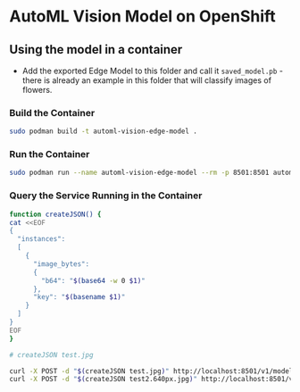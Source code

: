 # AutoML Vision Model on OpenShift

## Using the model in a container

- Add the exported Edge Model to this folder and call it `saved_model.pb` - there is already an example in this folder that will classify images of flowers.

### Build the Container

```bash
sudo podman build -t automl-vision-edge-model .
```

### Run the Container

```bash
sudo podman run --name automl-vision-edge-model --rm -p 8501:8501 automl-vision-edge-model
```

### Query the Service Running in the Container

```bash
function createJSON() {
cat <<EOF
{
  "instances":
  [
    {
      "image_bytes":
      {
        "b64": "$(base64 -w 0 $1)"
      },
      "key": "$(basename $1)"
    }
  ]
}
EOF
}

# createJSON test.jpg

curl -X POST -d "$(createJSON test.jpg)" http://localhost:8501/v1/models/default:predict
curl -X POST -d "$(createJSON test2.640px.jpg)" http://localhost:8501/v1/models/default:predict
```